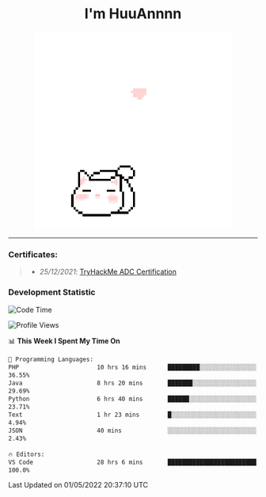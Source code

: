 <h1 align='center'>I'm HuuAnnnn</h1>
<p align="center">
 <img src="cat_intro.gif" />
</p>

___

### Certificates:
>- *25/12/2021*: [TryHackMe ADC Certification](https://tryhackme-certificates.s3-eu-west-1.amazonaws.com/THM-HKVVJOIWJA.png)


### Development Statistic

<!--START_SECTION:waka-->
![Code Time](http://img.shields.io/badge/Code%20Time-146%20hrs%209%20mins-blue)

![Profile Views](http://img.shields.io/badge/Profile%20Views-19-blue)

📊 **This Week I Spent My Time On** 

```text
💬 Programming Languages: 
PHP                      10 hrs 16 mins      █████████░░░░░░░░░░░░░░░░   36.55% 
Java                     8 hrs 20 mins       ███████░░░░░░░░░░░░░░░░░░   29.69% 
Python                   6 hrs 40 mins       ██████░░░░░░░░░░░░░░░░░░░   23.71% 
Text                     1 hr 23 mins        █░░░░░░░░░░░░░░░░░░░░░░░░   4.94% 
JSON                     40 mins             ░░░░░░░░░░░░░░░░░░░░░░░░░   2.43%

🔥 Editors: 
VS Code                  28 hrs 6 mins       █████████████████████████   100.0%

```


 Last Updated on 01/05/2022 20:37:10 UTC
<!--END_SECTION:waka-->
